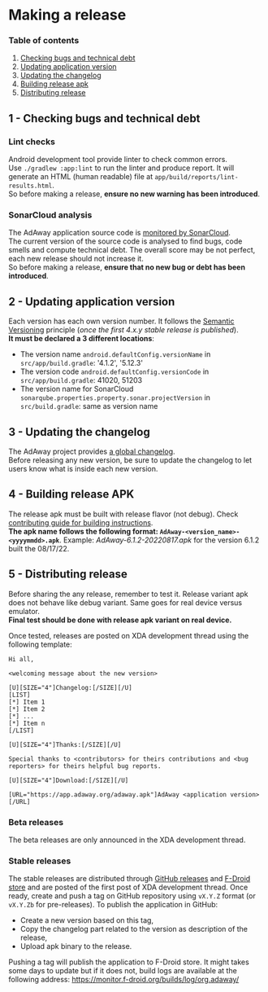 # Making a release

### Table of contents

1. [Checking bugs and technical debt](#1---checking-bugs-and-technical-debt)
2. [Updating application version](#2---updating-application-version)
3. [Updating the changelog](#3---updating-the-changelog)
3. [Building release apk](#4---building-release-apk)
4. [Distributing release](#5---distributing-release)

## 1 - Checking bugs and technical debt

### Lint checks
Android development tool provide linter to check common errors.    
Use `./gradlew :app:lint` to run the linter and produce report.
It will generate an HTML (human readable) file at `app/build/reports/lint-results.html`.    
So before making a release, **ensure no new warning has been introduced**.

### SonarCloud analysis
The AdAway application source code is [monitored by SonarCloud](https://sonarcloud.io/dashboard?id=org.adaway).    
The current version of the source code is analysed to find bugs, code smells and compute technical debt.
The overall score may be not perfect, each new release should not increase it.    
So before making a release, **ensure that no new bug or debt has been introduced**.

## 2 - Updating application version

Each version has each own version number.
It follows the [Semantic Versioning](https://semver.org/) principle (_once the first 4.x.y stable release is published_).    
**It must be declared a 3 different locations**:

* The version name `android.defaultConfig.versionName` in `src/app/build.gradle`: '4.1.2', '5.12.3'
* The version code `android.defaultConfig.versionCode` in `src/app/build.gradle`: 41020, 51203
* The version name for SonarCloud `sonarqube.properties.property.sonar.projectVersion` in `src/build.gradle`: same as version name

## 3 - Updating the changelog

The AdAway project provides [a global changelog](CHANGELOG.md).  
Before releasing any new version, be sure to update the changelog to let users know what is inside each new version.

## 4 - Building release APK

The release apk must be built with release flavor (not debug). Check [contributing guide for building instructions](CONTRIBUTING.md#building-the-project).    
**The apk name follows the following format: `AdAway-<version_name>-<yyyymmdd>.apk`**.
Example: _AdAway-6.1.2-20220817.apk_ for the version 6.1.2 built the 08/17/22.

## 5 - Distributing release

Before sharing the any release, remember to test it.
Release variant apk does not behave like debug variant.
Same goes for real device versus emulator.  
**Final test should be done with release apk variant on real device.**

Once tested, releases are posted on XDA development thread using the following template:
```
Hi all,

<welcoming message about the new version>

[U][SIZE="4"]Changelog:[/SIZE][/U]
[LIST]
[*] Item 1
[*] Item 2
[*] ...
[*] Item n
[/LIST]

[U][SIZE="4"]Thanks:[/SIZE][/U]

Special thanks to <contributors> for theirs contributions and <bug reporters> for theirs helpful bug reports.

[U][SIZE="4"]Download:[/SIZE][/U]

[URL="https://app.adaway.org/adaway.apk"]AdAway <application version>[/URL]
```

### Beta releases

The beta releases are only announced in the XDA development thread.

### Stable releases

The stable releases are distributed through [GitHub releases](https://github.com/AdAway/AdAway/releases) and [F-Droid store](https://f-droid.org/packages/org.adaway/) and are posted of the first post of XDA development thread.
Once ready, create and push a tag on GitHub repository using  `vX.Y.Z` format (or `vX.Y.Zb` for pre-releases).
To publish the application in GitHub:

* Create a new version based on this tag,
* Copy the changelog part related to the version as description of the release,
* Upload apk binary to the release.

Pushing a tag will publish the application to F-Droid store.
It might takes some days to update but if it does not, build logs are available at the following address: https://monitor.f-droid.org/builds/log/org.adaway/<versioncode>
